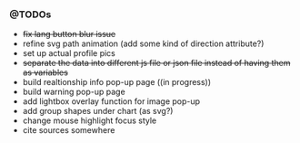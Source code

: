 
### @TODOs
- ~~fix lang button blur issue~~
- refine svg path animation (add some kind of direction attribute?)
- set up actual profile pics
- ~~separate the data into different js file or json file instead of having them as variables~~
- build realtionship info pop-up page ((in progress))
- build warning pop-up page
- add lightbox overlay function for image pop-up
- add group shapes under chart (as svg?)
- change mouse highlight focus style
- cite sources somewhere
